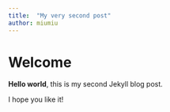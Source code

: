 ```yaml
---
title:  "My very second post"
author: miumiu
---
```


# Welcome

**Hello world**, this is my second Jekyll blog post.

I hope you like it!